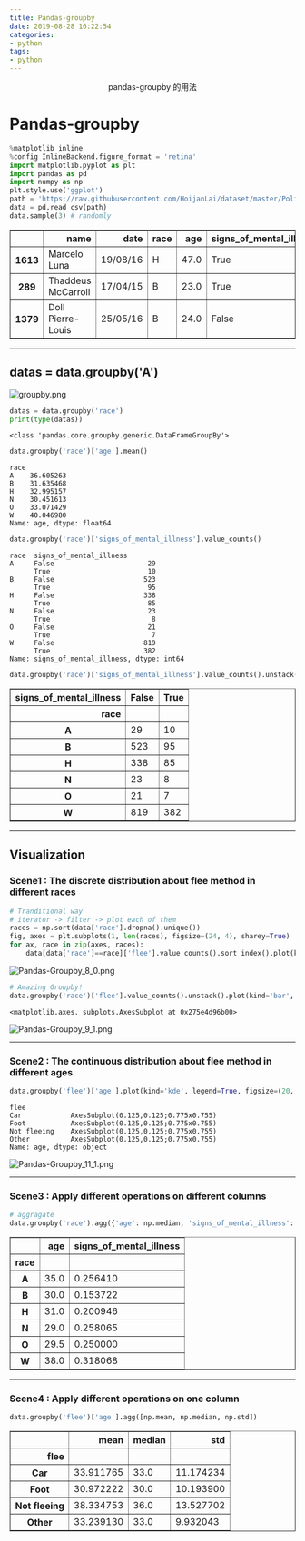 ```yaml
---
title: Pandas-groupby
date: 2019-08-28 16:22:54
categories:
- python
tags:
- python
---
```


<center>pandas-groupby 的用法</center>

# Pandas-groupby

```python
%matplotlib inline
%config InlineBackend.figure_format = 'retina'
import matplotlib.pyplot as plt
import pandas as pd
import numpy as np
plt.style.use('ggplot')
path = 'https://raw.githubusercontent.com/HoijanLai/dataset/master/PoliceKillingsUS.csv'
data = pd.read_csv(path)
data.sample(3) # randomly
```




<div>
<style scoped>
    .dataframe tbody tr th:only-of-type {
        vertical-align: middle;
    }

    .dataframe tbody tr th {
        vertical-align: top;
    }

    .dataframe thead th {
        text-align: right;
    }
</style>
<table border="1" class="dataframe">
  <thead>
    <tr style="text-align: right;">
      <th></th>
      <th>name</th>
      <th>date</th>
      <th>race</th>
      <th>age</th>
      <th>signs_of_mental_illness</th>
      <th>flee</th>
    </tr>
  </thead>
  <tbody>
    <tr>
      <th>1613</th>
      <td>Marcelo Luna</td>
      <td>19/08/16</td>
      <td>H</td>
      <td>47.0</td>
      <td>True</td>
      <td>Not fleeing</td>
    </tr>
    <tr>
      <th>289</th>
      <td>Thaddeus McCarroll</td>
      <td>17/04/15</td>
      <td>B</td>
      <td>23.0</td>
      <td>True</td>
      <td>Not fleeing</td>
    </tr>
    <tr>
      <th>1379</th>
      <td>Doll Pierre-Louis</td>
      <td>25/05/16</td>
      <td>B</td>
      <td>24.0</td>
      <td>False</td>
      <td>Car</td>
    </tr>
  </tbody>
</table>
</div>



---
## datas = data.groupby('A')
![groupby.png](https://i.loli.net/2020/01/28/x7MAEDmnKpOL8gV.png)


```python
datas = data.groupby('race')
print(type(datas))
```

    <class 'pandas.core.groupby.generic.DataFrameGroupBy'>
    


```python
data.groupby('race')['age'].mean()
```




    race
    A    36.605263
    B    31.635468
    H    32.995157
    N    30.451613
    O    33.071429
    W    40.046980
    Name: age, dtype: float64




```python
data.groupby('race')['signs_of_mental_illness'].value_counts()
```




    race  signs_of_mental_illness
    A     False                       29
          True                        10
    B     False                      523
          True                        95
    H     False                      338
          True                        85
    N     False                       23
          True                         8
    O     False                       21
          True                         7
    W     False                      819
          True                       382
    Name: signs_of_mental_illness, dtype: int64




```python
data.groupby('race')['signs_of_mental_illness'].value_counts().unstack()
```




<div>
<style scoped>
    .dataframe tbody tr th:only-of-type {
        vertical-align: middle;
    }

    .dataframe tbody tr th {
        vertical-align: top;
    }

    .dataframe thead th {
        text-align: right;
    }
</style>
<table border="1" class="dataframe">
  <thead>
    <tr style="text-align: right;">
      <th>signs_of_mental_illness</th>
      <th>False</th>
      <th>True</th>
    </tr>
    <tr>
      <th>race</th>
      <th></th>
      <th></th>
    </tr>
  </thead>
  <tbody>
    <tr>
      <th>A</th>
      <td>29</td>
      <td>10</td>
    </tr>
    <tr>
      <th>B</th>
      <td>523</td>
      <td>95</td>
    </tr>
    <tr>
      <th>H</th>
      <td>338</td>
      <td>85</td>
    </tr>
    <tr>
      <th>N</th>
      <td>23</td>
      <td>8</td>
    </tr>
    <tr>
      <th>O</th>
      <td>21</td>
      <td>7</td>
    </tr>
    <tr>
      <th>W</th>
      <td>819</td>
      <td>382</td>
    </tr>
  </tbody>
</table>
</div>



---
## Visualization
### Scene1 : The discrete distribution about flee method in different races


```python
# Tranditional way
# iterator -> filter -> plot each of them
races = np.sort(data['race'].dropna().unique())
fig, axes = plt.subplots(1, len(races), figsize=(24, 4), sharey=True)
for ax, race in zip(axes, races):
    data[data['race']==race]['flee'].value_counts().sort_index().plot(kind='bar', ax=ax, title=race)
```


![Pandas-Groupby_8_0.png](https://i.loli.net/2020/01/28/csfnN9TqKUS6C8w.png)



```python
# Amazing Groupby!
data.groupby('race')['flee'].value_counts().unstack().plot(kind='bar', figsize=(20, 4))
```




    <matplotlib.axes._subplots.AxesSubplot at 0x275e4d96b00>




![Pandas-Groupby_9_1.png](https://i.loli.net/2020/01/28/bVxgNI4ZiyukzCB.png)


---
### Scene2 : The continuous distribution about flee method in different ages


```python
data.groupby('flee')['age'].plot(kind='kde', legend=True, figsize=(20, 5))
```




    flee
    Car            AxesSubplot(0.125,0.125;0.775x0.755)
    Foot           AxesSubplot(0.125,0.125;0.775x0.755)
    Not fleeing    AxesSubplot(0.125,0.125;0.775x0.755)
    Other          AxesSubplot(0.125,0.125;0.775x0.755)
    Name: age, dtype: object




![Pandas-Groupby_11_1.png](https://i.loli.net/2020/01/28/QNGntkg1TRzbxLX.png)


---
### Scene3 : Apply different operations on different columns


```python
# aggragate
data.groupby('race').agg({'age': np.median, 'signs_of_mental_illness': np.mean})
```




<div>
<style scoped>
    .dataframe tbody tr th:only-of-type {
        vertical-align: middle;
    }

    .dataframe tbody tr th {
        vertical-align: top;
    }

    .dataframe thead th {
        text-align: right;
    }
</style>
<table border="1" class="dataframe">
  <thead>
    <tr style="text-align: right;">
      <th></th>
      <th>age</th>
      <th>signs_of_mental_illness</th>
    </tr>
    <tr>
      <th>race</th>
      <th></th>
      <th></th>
    </tr>
  </thead>
  <tbody>
    <tr>
      <th>A</th>
      <td>35.0</td>
      <td>0.256410</td>
    </tr>
    <tr>
      <th>B</th>
      <td>30.0</td>
      <td>0.153722</td>
    </tr>
    <tr>
      <th>H</th>
      <td>31.0</td>
      <td>0.200946</td>
    </tr>
    <tr>
      <th>N</th>
      <td>29.0</td>
      <td>0.258065</td>
    </tr>
    <tr>
      <th>O</th>
      <td>29.5</td>
      <td>0.250000</td>
    </tr>
    <tr>
      <th>W</th>
      <td>38.0</td>
      <td>0.318068</td>
    </tr>
  </tbody>
</table>
</div>



---
### Scene4 : Apply different operations on one column


```python
data.groupby('flee')['age'].agg([np.mean, np.median, np.std])
```




<div>
<style scoped>
    .dataframe tbody tr th:only-of-type {
        vertical-align: middle;
    }

    .dataframe tbody tr th {
        vertical-align: top;
    }

    .dataframe thead th {
        text-align: right;
    }
</style>
<table border="1" class="dataframe">
  <thead>
    <tr style="text-align: right;">
      <th></th>
      <th>mean</th>
      <th>median</th>
      <th>std</th>
    </tr>
    <tr>
      <th>flee</th>
      <th></th>
      <th></th>
      <th></th>
    </tr>
  </thead>
  <tbody>
    <tr>
      <th>Car</th>
      <td>33.911765</td>
      <td>33.0</td>
      <td>11.174234</td>
    </tr>
    <tr>
      <th>Foot</th>
      <td>30.972222</td>
      <td>30.0</td>
      <td>10.193900</td>
    </tr>
    <tr>
      <th>Not fleeing</th>
      <td>38.334753</td>
      <td>36.0</td>
      <td>13.527702</td>
    </tr>
    <tr>
      <th>Other</th>
      <td>33.239130</td>
      <td>33.0</td>
      <td>9.932043</td>
    </tr>
  </tbody>
</table>
</div>
